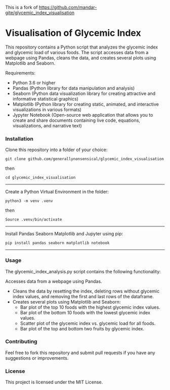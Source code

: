 This is a fork of https://github.com/mandar-gite/glycemic_index_visualisation

# Visualisation of Glycemic Index 

This repository contains a Python script that analyzes the glycemic index and glycemic load of various foods. The script accesses data from a webpage using Pandas, cleans the data, and creates several plots using Matplotlib and Seaborn.

Requirements:

- Python 3.6 or higher
- Pandas (Python library for data manipulation and analysis)
- Seaborn (Python data visualization library for creating attractive and informative statistical graphics)
- Matplotlib (Python library for creating static, animated, and interactive visualizations in various formats)
- Jypyter Notebook (Open-source web application that allows you to create and share documents containing live code, equations, visualizations, and narrative text)
    

### Installation

Clone this repository into a folder of your choice:

`git clone github.com/generallynonsensical/glycemic_index_visualisation`

then

`cd glycemic_index_visualisation`

-------

Create a Python Virtual Environment in the folder:

`python3 -m venv .venv`

then

`Source .venv/bin/activate`

-------

Install Pandas Seaborn Matplotlib and Jupyter using pip:

`pip install pandas seaborn matplotlib notebook`

 -------

### Usage

The glycemic_index_analysis.py script contains the following functionality:

Accesses data from a webpage using Pandas.
- Cleans the data by resetting the index, deleting rows without glycemic index values, and removing the first and last rows of the dataframe.
- Creates several plots using Matplotlib and Seaborn:
     - Bar plot of the top 10 foods with the highest glycemic index values.
     - Bar plot of the bottom 10 foods with the lowest glycemic index values.
     - Scatter plot of the glycemic index vs. glycemic load for all foods.
     - Bar plot of the top and bottom two fruits by glycemic index.

### Contributing

Feel free to fork this repository and submit pull requests if you have any suggestions or improvements.
### License

This project is licensed under the MIT License.
